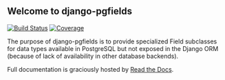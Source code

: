 ## Welcome to django-pgfields

[![Build Status](https://travis-ci.org/lukesneeringer/django-pgfields.png?branch=master)](https://travis-ci.org/lukesneeringer/django-pgfields) [![Coverage](https://coveralls.io/repos/lukesneeringer/django-pgfields/badge.png?branch=master)](https://coveralls.io/r/lukesneeringer/django-pgfields)

The purpose of django-pgfields is to provide specialized Field subclasses
for data types available in PostgreSQL but not exposed in the Django ORM
(because of lack of availability in other database backends).

Full documentation is graciously hosted by [Read the Docs](https://django-pgfields.readthedocs.org/en/latest/).
